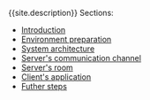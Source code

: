 {{site.description}}
Sections:
+ [Introduction](1_Introduction.md)
+ [Environment preparation](2_EnvironmentPreparation.md)
+ [System architecture](3_SystemArchitecture.md)
+ [Server's communication channel](4_CreatingServersCommunicationChannels.md)
+ [Server's room](5_ImplementingServerRoom.md)
+ [Client's application](6_ImplementingClientsApplication.md)
+ [Futher steps](7_FurtherSteps.md)
